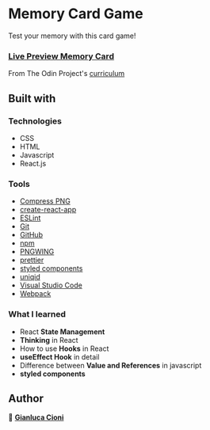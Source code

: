 # Memory Card Game

Test your memory with this card game!

### [Live Preview Memory Card](https://g-cioni.github.io/memory-card/)

From The Odin Project's [curriculum](https://www.theodinproject.com/paths/full-stack-javascript/courses/javascript/lessons/memory-card)

## Built with

### Technologies

- CSS
- HTML
- Javascript
- React.js

### Tools

- [Compress PNG](https://compresspng.com/)
- [create-react-app](https://create-react-app.dev/)
- [ESLint](https://eslint.org/)
- [Git](https://git-scm.com/)
- [GitHub](https://github.com/)
- [npm](https://www.npmjs.com/)
- [PNGWING](https://www.pngwing.com/)
- [prettier](https://prettier.io/)
- [styled components](https://styled-components.com/)
- [uniqid](https://www.npmjs.com/package/uniqid/)
- [Visual Studio Code](https://code.visualstudio.com/)
- [Webpack](https://webpack.js.org/)

### What I learned

- React **State Management**
- **Thinking** in React
- How to use **Hooks** in React
- **useEffect Hook** in detail
- Difference between **Value and References** in javascript
- **styled components**

## Author

👤 **[Gianluca Cioni](https://github.com/GianlucaCioni)**
